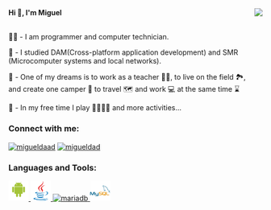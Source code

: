 <img align="right" height="240" src="https://static.wikia.nocookie.net/jimmyneutron/images/5/57/Jimmy_Neutron.png/revision/latest?cb=20180219044703">
<strong>Hi 👋, I'm Miguel</strong>
  
<br />👨‍💻 - I am programmer and computer technician.

📒 - I studied DAM(Cross-platform application development) and SMR (Microcomputer systems and local networks).

💭 - One of my dreams is to work as a teacher 👨‍🏫, to live on the field 🏞️, and create one camper 🚗  to travel 🗺️ and work 💻 at the same time ⌛

🎯 - In my free time I play 🏊‍♂️🚴🏃 and more activities...

<h3 align="left">Connect with me:</h3>
<p align="left">
<a href="https://twitter.com/migueldaad" target="blank"><img align="center" src="https://raw.githubusercontent.com/rahuldkjain/github-profile-readme-generator/master/src/images/icons/Social/twitter.svg" alt="migueldaad" height="30" width="40" /></a>
<a href="https://www.youtube.com/c/migueldad" target="blank"><img align="center" src="https://raw.githubusercontent.com/rahuldkjain/github-profile-readme-generator/master/src/images/icons/Social/youtube.svg" alt="migueldad" height="30" width="40" /></a>
</p>

<h3 align="left">Languages and Tools:</h3>
<p align="left"> <a href="https://developer.android.com" target="_blank" rel="noreferrer"> <img src="https://raw.githubusercontent.com/devicons/devicon/master/icons/android/android-original-wordmark.svg" alt="android" width="40" height="40"/> </a> <a href="https://www.java.com" target="_blank" rel="noreferrer"> <img src="https://raw.githubusercontent.com/devicons/devicon/master/icons/java/java-original.svg" alt="java" width="40" height="40"/> </a> <a href="https://mariadb.org/" target="_blank" rel="noreferrer"> <img src="https://www.vectorlogo.zone/logos/mariadb/mariadb-icon.svg" alt="mariadb" width="40" height="40"/> </a> <a href="https://www.mysql.com/" target="_blank" rel="noreferrer"> <img src="https://raw.githubusercontent.com/devicons/devicon/master/icons/mysql/mysql-original-wordmark.svg" alt="mysql" width="40" height="40"/> </a> </p>
